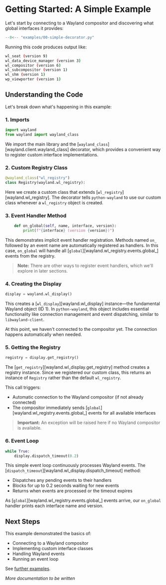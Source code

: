 # Getting Started: A Simple Example

Let's start by connecting to a Wayland compositor and discovering what global interfaces it provides:

```python
--8<-- "examples/00-simple-decorator.py"
```

Running this code produces output like:

```bash
wl_seat (version 9)
wl_data_device_manager (version 3)
wl_compositor (version 6)
wl_subcompositor (version 1)
wl_shm (version 1)
wp_viewporter (version 1)
```

## Understanding the Code

Let's break down what's happening in this example:

### 1. Imports

```python
import wayland
from wayland import wayland_class
```

We import the main library and the [`wayland_class`][wayland.client.wayland_class] decorator, which provides a convenient way to register custom interface implementations.

### 2. Custom Registry Class

```python
@wayland_class("wl_registry")
class Registry(wayland.wl_registry):
```

Here we create a custom class that extends [`wl_registry`][wayland.wl_registry]. The decorator tells `python-wayland` to use our custom class whenever a `wl_registry` object is created.

### 3. Event Handler Method

```python
    def on_global(self, name, interface, version):
        print(f"{interface} (version {version})")
```

This demonstrates implicit event handler registration. Methods named `on_` followed by an event name are automatically registered as handlers. In this case, `on_global` will handle all [`global`][wayland.wl_registry.events.global_] events from the registry.

> **Note:** There are other ways to register event handlers, which we'll explore in later sections.

### 4. Creating the Display

```python
display = wayland.wl_display()
```

This creates a [`wl_display`][wayland.wl_display] instance—the fundamental Wayland object (ID 1). In `python-wayland`, this object includes essential functionality like connection management and event dispatching, similar to `libwayland-client`.

At this point, we haven't connected to the compositor yet. The connection happens automatically when needed.

### 5. Getting the Registry

```python
registry = display.get_registry()
```

The [`get_registry`][wayland.wl_display.get_registry] method creates a registry instance. Since we registered our custom class, this returns an instance of `Registry` rather than the default `wl_registry`.

This call triggers:

* Automatic connection to the Wayland compositor (if not already connected)
* The compositor immediately sends [`global`][wayland.wl_registry.events.global_] events for all available interfaces

> **Important:** An exception will be raised here if no Wayland compositor is available.

### 6. Event Loop

```python
while True:
    display.dispatch_timeout(0.2)
```

This simple event loop continuously processes Wayland events. The [`dispatch_timeout`][wayland.wl_display.dispatch_timeout] method:

* Dispatches any pending events to their handlers
* Blocks for up to 0.2 seconds waiting for new events
* Returns when events are processed or the timeout expires

As [`global`][wayland.wl_registry.events.global_] events arrive, our `on_global` handler prints each interface name and version.

## Next Steps

This example demonstrated the basics of:

* Connecting to a Wayland compositor
* Implementing custom interface classes
* Handling Wayland events
* Running an event loop

See [further examples](examples.md).

_More documentation to be written_